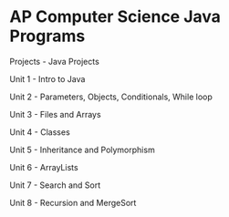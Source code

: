 # AP Computer Science Java Programs
Projects - Java Projects

Unit 1 - Intro to Java

Unit 2 - Parameters, Objects, Conditionals, While loop

Unit 3 - Files and Arrays

Unit 4 - Classes


Unit 5 - Inheritance and Polymorphism

Unit 6 - ArrayLists

Unit 7 - Search and Sort

Unit 8 - Recursion and MergeSort
